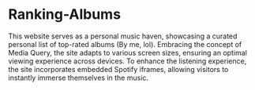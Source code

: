 # Ranking-Albums

This website serves as a personal music haven, showcasing a curated personal list of top-rated albums (By me, lol). 
Embracing the concept of Media Query, the site adapts to various screen sizes, ensuring an optimal viewing experience across devices. 
To enhance the listening experience, the site incorporates embedded Spotify iframes, allowing visitors to instantly immerse themselves in the music.
